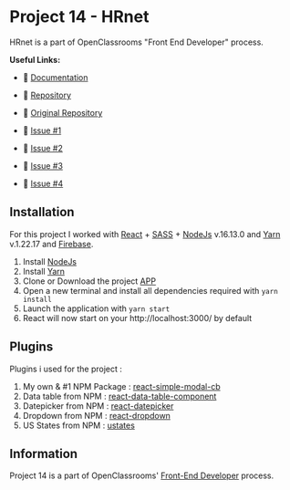 # Project 14 - HRnet

HRnet is a part of OpenClassrooms "Front End Developer" process.

**Useful Links:**

- 📑 [Documentation](https://openclassrooms.com/fr/paths/314/projects/815/assignment)
- 📁 [Repository](https://github.com/BihelCharly/charlybihel_14_22122021)
- 📁 [Original Repository](https://github.com/OpenClassrooms-Student-Center/P12_Front-end)

- 📑 [Issue #1](https://github.com/OpenClassrooms-Student-Center/P12_Front-end/issues/1)
- 📑 [Issue #2](https://github.com/OpenClassrooms-Student-Center/P12_Front-end/issues/1)
- 📑 [Issue #3](https://github.com/OpenClassrooms-Student-Center/P12_Front-end/issues/1)
- 📑 [Issue #4](https://github.com/OpenClassrooms-Student-Center/P12_Front-end/issues/1)

## Installation

For this project I worked with [React](https://reactjs.org/) + [SASS](https://sass-lang.com/documentation) + [NodeJs](https://nodejs.org/en/) v.16.13.0 and [Yarn](https://classic.yarnpkg.com/en/docs/) v.1.22.17 and [Firebase](https://firebase.google.com/docs).

1. Install [NodeJs](https://nodejs.org/en/download/)
2. Install [Yarn](https://classic.yarnpkg.com/lang/en/docs/install/#debian-stable)
3. Clone or Download the project [APP](https://github.com/BihelCharly/charlybihel_14_22122021)
4. Open a new terminal and install all dependencies required with `yarn install`
5. Launch the application with `yarn start`
6. React will now start on your http://localhost:3000/ by default

## Plugins

Plugins i used for the project :

1. My own & #1 NPM Package : [react-simple-modal-cb](https://nodejs.org/en/download/)
2. Data table from NPM : [react-data-table-component](https://www.npmjs.com/package/react-data-table-component)
3. Datepicker from NPM : [react-datepicker](https://www.npmjs.com/package/react-datepicker)
4. Dropdown from NPM : [react-dropdown](https://www.npmjs.com/package/react-dropdown)
5. US States from NPM : [ustates](https://www.npmjs.com/package/ustates)

## Information

Project 14 is a part of OpenClassrooms' [Front-End Developer](https://openclassrooms.com/en/paths/314-developpeur-front-end) process.
